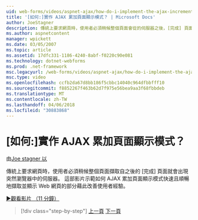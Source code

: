 ```yaml
---
uid: web-forms/videos/aspnet-ajax/how-do-i-implement-the-ajax-incremental-page-display-pattern
title: '[如何:]實作 AJAX 累加頁面顯示模式？ | Microsoft Docs'
author: JoeStagner
description: 傳統上要求網頁時，使用者必須稍候整個頁面會從的伺服器之後，[完成] 頁面出現 sudde...
ms.author: aspnetcontent
manager: wpickett
ms.date: 03/05/2007
ms.topic: article
ms.assetid: 17dfc331-1186-4240-8abf-f0220c90e081
ms.technology: dotnet-webforms
ms.prod: .net-framework
msc.legacyurl: /web-forms/videos/aspnet-ajax/how-do-i-implement-the-ajax-incremental-page-display-pattern
msc.type: video
ms.openlocfilehash: ccfb2da67d8bb186f5cbbc14040c964dfbbfff10
ms.sourcegitcommit: f8852267f463b62d7f975e56bea9aa3f68fbbdeb
ms.translationtype: MT
ms.contentlocale: zh-TW
ms.lasthandoff: 04/06/2018
ms.locfileid: "30883868"
---
```

<a name="how-do-i-implement-the-ajax-incremental-page-display-pattern"></a>[如何:]實作 AJAX 累加頁面顯示模式？
====================
由[Joe stagner 以](https://github.com/JoeStagner)

傳統上要求網頁時，使用者必須稍候整個頁面擷取自之後的 [完成] 頁面就會出現突然瀏覽器中的伺服器。 這部影片示範如何 AJAX 累加頁面顯示模式快速且順暢地擷取並顯示 Web 網頁的部分藉此改善使用者經驗。

[&#9654;觀看影片 （11 分鐘）](https://channel9.msdn.com/Blogs/ASP-NET-Site-Videos/how-do-i-implement-the-ajax-incremental-page-display-pattern)

> [!div class="step-by-step"]
> [上一頁](how-do-i-implement-the-ajax-paging-pattern.md)
> [下一頁](how-do-i-implement-the-incremental-page-display-pattern-using-http-get-and-post.md)

